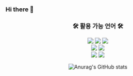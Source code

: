### Hi there 👋

<div align = "center">
  <h3 align="center">🛠️ 활용 가능 언어 🛠️</h3>
  <img src="https://img.shields.io/badge/Python-3766AB?style=flat-square&logo=Python&logoColor=white"/>

  <img src="https://img.shields.io/badge/R-A8B9CC?style=flat-square&logo=R&logoColor=white"/>
  <img src="https://img.shields.io/badge/JavaScript-F7DF1E?style=flat-square&logo=JavaScript&logoColor=white"/></a>
  <br/>
  <img src="https://img.shields.io/badge/CSS-1572B6?style=flat-square&logo=CSS3&logoColor=white"/></a>
  <img src="https://img.shields.io/badge/HTML5-E34F26?style=flat-square&logo=HTML5&logoColor=white"/></a>
  <br/>
  <img src="https://img.shields.io/badge/Mysql-4479A1?style=flat-square&logo=Mysql&Studio&logoColor=white"/></a>
  <img src="https://img.shields.io/badge/MongoDB-4479A1?style=flat-square&logo=MongoDB&Studio&logoColor=white"/></a>

![Anurag's GitHub stats](https://github-readme-stats.vercel.app/api?username=JUHYUN030&show_icons=true&theme=radical)


</div>
<!--
**JUHYUN030/JUHYUN030** is a ✨ _special_ ✨ repository because its `README.md` (this file) appears on your GitHub profile.

Here are some ideas to get you started:

- 🔭 I’m currently working on ...
- 🌱 I’m currently learning ...
- 👯 I’m looking to collaborate on ...
- 🤔 I’m looking for help with ...
- 💬 Ask me about ...
- 📫 How to reach me: ...
- 😄 Pronouns: ...
- ⚡ Fun fact: ...
-->
